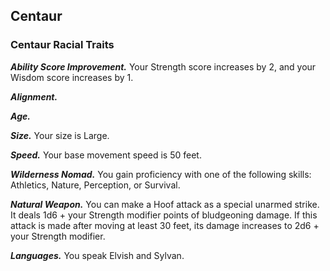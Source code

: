 ## Centaur

### Centaur Racial Traits

***Ability Score Improvement.*** Your Strength score increases by 2, and your Wisdom score increases by 1. 

***Alignment.***

***Age.*** 

***Size.*** Your size is Large. 

***Speed.*** Your base movement speed is 50 feet. 

***Wilderness Nomad.*** You gain proficiency with one of the following skills: Athletics, Nature, Perception, or Survival. 

***Natural Weapon.*** You can make a Hoof attack as a special unarmed strike. It deals 1d6 + your Strength modifier points of bludgeoning damage. If this attack is made after moving at least 30 feet, its damage increases to 2d6 + your Strength modifier. 

***Languages.*** You speak Elvish and Sylvan. 
